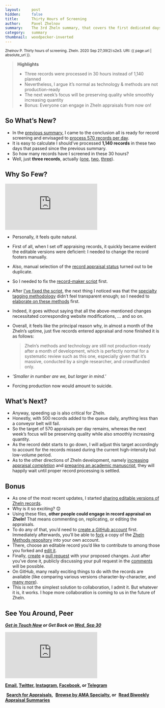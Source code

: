 ```yaml
---
layout:     post
hidden:     false
title:      Thirty Hours of Screening
author:     Pavel Zhelnov
summary:    The 3rd Zheln summary, that covers the first dedicated days of record screening.
category:   summary
thumbnail:  woodpecker-inverted
---
```


<small>Zhelnov P. Thirty hours of screening. Zheln. 2020 Sep 27;39(2):s2e3. URI: {{ page.url | absolute_url }}.</small>

> **Highlights**
>
> * Three records were processed in 30 hours instead of 1,140 planned
> * Nevertheless, I argue it’s normal as technology & methods are not production-ready
> * The next week’s focus will be preserving quality while smoothly increasing quantity
> * Bonus: Everyone can engage in Zheln appraisals from now on!

## So What’s New?

* In the [previous summary](https://zheln.com/summary/2020/09/25/1/), I came to the conclusion all is ready for record screening and envisaged to [process 570 records per day](https://github.com/drzhelnov/zheln.github.io/issues/8#issuecomment-697119605).
* It is easy to calculate I should’ve processed **1,140 records** in these two days that passed since the previous summary.
* So how many records have I screened in these 30 hours?
* Well, just **three records**, actually ([one](https://zheln.com/record/2020/09/02/3/), [two](https://zheln.com/record/2020/09/02/4/), [three](https://zheln.com/record/2020/09/02/5/)).

## Why So Few?

<div class="video-container"><iframe src="https://www.youtube.com/embed/FmMd5854GX8?start=155&end=160" frameborder="0" allow="accelerometer; autoplay; clipboard-write; encrypted-media; gyroscope; picture-in-picture" allowfullscreen></iframe></div>

* Personally, it feels quite natural.
* First of all, when I set off appraising records, it quickly became evident the editable versions were deficient: I needed to change the record footers manually.
* Also, manual selection of the [record appraisal status](https://github.com/p1m-ortho/qs-global-ortho-search-queries/commit/eef4e65ee88a1c9ae9544152014481c46801da3c) turned out to be duplicate.
* So I needed to fix the [record-maker script](https://github.com/p1m-ortho/qs-global-ortho-search-queries/blob/global-sr-query/zheln/general-makeposti.sh) first.
* After [I’ve fixed the script](https://github.com/p1m-ortho/qs-global-ortho-search-queries/compare/626337b1862022e03515a3bfc22adce73071bbab..edb49911da27a6f822dec8cadc9ff5763526511f#diff-d556e85617be04293b0ad953ad7028b3), the next thing I noticed was that the [specialty tagging methodology](https://github.com/p1m-ortho/qs-global-ortho-search-queries#specialty-tagging) didn’t feel transparent enough; so I needed to [elaborate on these methods](https://github.com/p1m-ortho/qs-global-ortho-search-queries/compare/06dc0e66ab82b80138011b7afb7e7d4addf3fcb4..eef4e65ee88a1c9ae9544152014481c46801da3c#diff-04c6e90faac2675aa89e2176d2eec7d8) first.
* Indeed, it goes without saying that all the above-mentioned changes necessitated corresponding website modifications, … and so on.
* Overall, it feels like the principal reason why, in almost a month of the Zheln’s uptime, just five records entered appraisal and none finished it is as follows:

    > Zheln’s methods and technology are still not production-ready after a month of development, which is perfectly normal for a systematic review such as this one, especially given that it’s massive, conducted by a single researcher, and crowdfunded only.

* _‘Smaller in number are we, but larger in mind.’_
* Forcing production now would amount to suicide.

## What’s Next?

* Anyway, speeding up is also critical for Zheln.
* Honestly, with 500 records added to the queue daily, anything less than a conveyor belt will fail.
* So the target of 570 appraisals per day remains, whereas the next week’s focus will be preserving quality while also smoothly increasing quantity.
* As the record debt starts to go down, I will adjust this target accordingly to account for the records missed during the current high-intensity but low-volume period.
* As to the other directions of Zheln development, namely [increasing appraisal _completion_](https://github.com/drzhelnov/zheln.github.io/milestone/11) and [preparing an academic manuscript](https://github.com/drzhelnov/zheln.github.io/projects/2), they will happily wait until proper record processing is settled.

## Bonus

* As one of the most recent updates, I started [sharing editable versions of Zheln records](https://github.com/p1m-ortho/qs-global-ortho-search-queries/tree/global-sr-query/zheln/posts-edit).
* Why is it so exciting? 😊
* Using these files, **other people could engage in record appraisal on Zheln!** That means commenting on, replicating, or editing the appraisals.
* To do any of that, you’d need to [create a GitHub account](https://github.com/join) first. Immediately afterwards, you’ll be able to [fork](https://docs.github.com/en/free-pro-team@latest/github/getting-started-with-github/fork-a-repo) a copy of the [Zheln Methods repository](https://github.com/p1m-ortho/qs-global-ortho-search-queries/tree/global-sr-query) into your own account.
* There, choose an editable record you’d like to contribute to among those you forked and [edit it](https://docs.github.com/en/free-pro-team@latest/github/managing-files-in-a-repository/editing-files-in-your-repository).
* Finally, [create](https://docs.github.com/en/free-pro-team@latest/github/collaborating-with-issues-and-pull-requests/creating-a-pull-request) a [pull request](https://docs.github.com/en/free-pro-team@latest/github/collaborating-with-issues-and-pull-requests/about-pull-requests) with your proposed changes. Just after you’ve done it, publicly discussing your pull request in the [comments](https://docs.github.com/en/free-pro-team@latest/github/collaborating-with-issues-and-pull-requests/commenting-on-a-pull-request) will be possible.
* On GitHub, many really exciting things to do with the records are available (like comparing various versions character-by-character, and [many more](https://docs.github.com/en/free-pro-team@latest/github/getting-started-with-github)).
* This is not the simplest solution to collaboration, I admit it. But whatever it is, it works. I hope more collaboration is coming to us in the future of Zheln.

## See You Around, Peer

<i class="far fa-comments"></i> _**[Get in Touch Now](https://twitter.com/drzhelnov) or Get Back on [Wed, Sep 30](https://github.com/drzhelnov/zheln.github.io/milestone/12)**_

<div class="video-container"><iframe src="https://www.youtube.com/embed/1vcZ_xTLiVI" frameborder="0" allow="accelerometer; autoplay; clipboard-write; encrypted-media; gyroscope; picture-in-picture" allowfullscreen></iframe></div>

**[Email](mailto:pavel@zheln.com), [Twitter](https://twitter.com/drzhelnov), [Instagram](https://instagram.com/igzheln), [Facebook](https://facebook.com/drzhelnov), or [Telegram](https://t.me/drzhelnov)**

<i class="fa fa-search"></i>&nbsp;**[Search for Appraisals](https://zheln.com/search),** <i class="fas fa-user-md"></i>&nbsp;**[Browse by AMA Specialty](https://zheln.com/browse), or** <i class="fa fa-home"></i>&nbsp;**[Read Biweekly Appraisal Summaries](https://zheln.com)**
